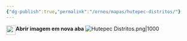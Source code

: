 ```yaml
---
{"dg-publish":true,"permalink":"/orneu/mapas/hutepec-distritos/"}
---
```


**Abrir imagem em nova aba**[<img style="float:left" src="https://www.svgrepo.com/show/447726/open-link.svg" width="25">](https://orneu-digital-garden-git-main-frunins-projects.vercel.app/img/user/Orneu/Mapas/Hutepec%20Distritos.png)
![Hutepec Distritos.png|1000](/img/user/Orneu/Mapas/Hutepec%20Distritos.png) 
